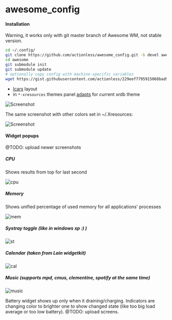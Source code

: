 ﻿awesome_config
==============

#### Installation

Warning, it works only with git master branch of Awesome WM, not stable version.

```sh
cd ~/.config/
git clone https://github.com/actionless/awesome_config.git -b devel awesome
cd awesome
git submodule init
git submodule update
# optionally copy config with machine-specific variables
wget https://gist.githubusercontent.com/actionless/229eef7795915068bad9/raw/08c2df45abcc3cb9b08737cadd9058bbfe005e40/local.lua -O config/local.lua
```

 - [lcars](http://i.imgur.com/8C6l5ko.gifv) layout
 - in `*-xresources` themes panel [adapts](http://imgur.com/a/qIAAa) for current xrdb theme

![Screenshot](https://raw.githubusercontent.com/actionless/awesome_config/devel/screenshots/screenshot.png "Screenshot")

The same screenshot with other colors set in ~/.Xresources:

![Screenshot](https://raw.githubusercontent.com/actionless/awesome_config/devel/screenshots/screenshot_lcars.png "Screenshot")

#### Widget popups

@TODO: upload newer screenshots

##### CPU
Shows results from top for last second

![cpu](https://raw.githubusercontent.com/actionless/awesome_config/devel/screenshots/cpu.png "cpu")

##### Memory
Shows unified percentage of used memory for all applications' processes

![mem](https://raw.githubusercontent.com/actionless/awesome_config/devel/screenshots/mem.png "mem")

##### Systray toggle (like in windows xp :) )
![st](http://i.imgur.com/HFfERGC.png "st")

##### Calendar (taken from Lain widgetkit)
![cal](http://i.imgur.com/pB5n12b.png "cal")

##### Music (supports mpd, cmus, clementine, spotify at the _same_ time)
![music](http://i.imgur.com/W7ur5SQ.png "music")

Battery widget shows up only when it draining/charging.
Indicators are changing color to brighter one to show changed state (like too big load average or too low battery).
@TODO: upload screens.
